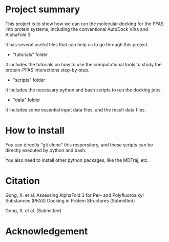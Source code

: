 # Project summary

This project is to show how we can run the molecular docking for the PFAS into protein systems, including the conventional AutoDock Vina and AlphaFold 3. 

It has several useful files that can help us to go through this project. 

+ "tutorials" folder

It includes the tutorials on how to use the computational tools to study the protein-PFAS interactions step-by-step.

+ "scripts" folder 

It includes the necessary python and bash scripts to run the docking jobs.

+ "data" folder

It includes some essential input data files, and the result data files.

# How to install

You can directly "git clone" this resporsitory, and these scripts can be directly executed by python and bash.

You also need to install other python packages, like the MDTraj, etc. 

# Citation

Gong, X. et al. Assessing AlphaFold 3 for Per- and Polyfluoroalkyl Substances (PFAS) Docking in Protein Structures (Submitted)

Gong, X. et al.  (Submitted)

# Acknowledgement

